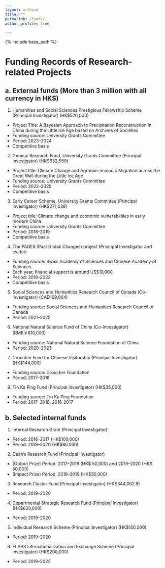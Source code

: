 ```yaml
---
layout: archive
title: ""
permalink: /funds/
author_profile: true

---
```


{% include base_path %}


Funding Records of Research-related Projects
===

a. External funds (More than 3 million with all currency in HK\$)
---
1.	Humanities and Social Sciences Prestigious Fellowship Scheme (Principal Investigator) (HK\$520,000)
- 	Project Title: A Bayesian Approach to Precipitation Reconstruction in China during the Little Ice Age based on Archives of Societies
- 	Funding source: University Grants Committee
- 	Period: 2023–2024
- 	Competitive basis
2.	General Research Fund, University Grants Committee (Principal Investigator) (HK\$632,959)
- 	Project title: Climate Change and Agrarian-nomadic Migration across the Great Wall during the Little Ice Age
- 	Funding source: University Grants Committee
- 	Period: 2022–2025
- 	Competitive basis
3.	Early Career Scheme, University Grants Committee (Principal Investigator) (HK\$271,038)
- 	Project title: Climate change and economic vulnerabilities in early modern China
- 	Funding source: University Grants Committee
- 	Period: 2018–2019
- 	Competitive basis
4.	The PAGES (Past Global Changes) project (Principal Investigator and leader) 
- 	Funding source: Swiss Academy of Sciences and Chinese Academy of Sciences. 
- 	Each year, financial support is around US$10,000. 
- 	Period: 2018–2022
- 	Competitive basis
5.	Social Sciences and Humanities Research Council of Canada (Co-Investigator) (CAD169,004) 
- 	Funding source: Social Sciences and Humanities Research Council of Canada
- 	Period: 2021–2025
6.	National Natural Science Fund of China (Co-Investigator) (RMB￥610,000)
- 	Funding source: National Natural Science Foundation of China
- 	Period: 2020–2023
7.	Croucher Fund for Chinese Visitorship (Principal Investigator) (HK\$144,000)
- 	Funding source: Croucher Foundation
- 	Period: 2017–2018
8.	Tin Ka Ping Fund (Principal Investigator) (HK\$35,000)
- 	Funding source: Tin Ka Ping Foundation
- 	Period: 2017–2018, 2016-2017

b. Selected internal funds
---
1.	Internal Research Grant (Principal Investigator) 
- 	Period: 2016–2017 (HK\$100,000)
- 	Period: 2019–2020 (HK\$80,000)
2.	Dean’s Research Fund (Principal Investigator) 
- 	(Output Prize) Period: 2017–2018 (HK\$ 50,000) and 2019–2020 (HK\$ 50,000)
- 	(Impact Prize) Period: 2018–2019 (HK\$50,000)
3.	Research Cluster Fund (Principal Investigator) (HK\$344,062.9)
- 	Period: 2019–2020
4.	Departmental Strategic Research Fund (Principal Investigator) (HK\$630,000)
- 	Period: 2019–2020	
5.	Individual Research Scheme (Principal Investigator) (HK\$150,000)
- 	Period: 2019–2020
6.	FLASS Internationalization and Exchange Scheme (Principal Investigator) (HK\$200,000)
- 	Period: 2019–2022
